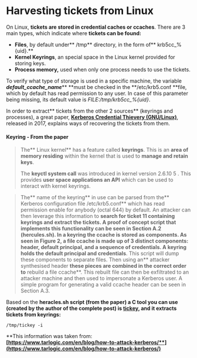 # Harvesting tickets from Linux

On Linux, **tickets are stored in credential caches or ccaches**. There are 3 main types, which indicate where **tickets can be found:**

* **Files**, by default under** /tmp** directory, in the form of** krb5cc\_%{uid}.**
* **Kernel Keyrings**, an special space in the Linux kernel provided for storing keys.
* **Process memory,** used when only one process needs to use the tickets.

To verify what type of storage is used in a specific machine, the variable _**default_ccache_name**_** **must be checked in the **/etc/krb5.conf **file, which by default has read permission to any user. In case of this parameter being missing, its default value is _FILE:/tmp/krb5cc\_%{uid}_.

In order to extract** tickets from the other 2 sources** (keyrings and processes), a great paper, [**Kerberos Credential Thievery (GNU/Linux)**](https://www.delaat.net/rp/2016-2017/p97/report.pdf), released in 2017, explains ways of recovering the tickets from them.

#### Keyring - From the paper

> The** Linux kernel** has a feature called **keyrings**. This is an **area of memory residing** within the kernel that is used to **manage and retain keys**.
>
> The **keyctl system call** was introduced in kernel version 2.6.10 5 . This provides **user space applications an API** which can be used to interact with kernel keyrings.

> The** name of the keyring** in use can be parsed from the** Kerberos configuration file /etc/krb5.conf** which has read permission enable for anybody (octal 644) by default. An attacker can then leverage this information to **search for ticket **11 containing keyrings and extract the tickets. A proof of concept script that implements this functionality can be seen in Section A.2 **(hercules.sh)**. In a keyring the ccache is stored as components. As seen in Figure 2, a file ccache is made up of 3 distinct components: header, default principal, and a sequence of credentials. A** keyring holds the default principal and credentials**. This script will dump these components to separate files. Then using an** attacker synthesised header **these pieces are combined in the correct order to** rebuild a file ccache**. This rebuilt file can then be exfiltrated to an attacker machine and then used to impersonate a Kerberos user. A simple program for generating a valid ccache header can be seen in Section A.3.

Based on the **heracles.sh script **(from the paper) a C tool you can use (created by the author of the complete post) is [**tickey**](https://github.com/TarlogicSecurity/tickey)**,  and it extracts tickets from keyrings:**

```
/tmp/tickey -i
```

**This information was taken from: **[**https://www.tarlogic.com/en/blog/how-to-attack-kerberos/**](https://www.tarlogic.com/en/blog/how-to-attack-kerberos/)****
